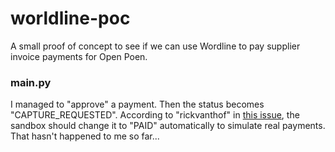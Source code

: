 # worldline-poc
A small proof of concept to see if we can use Wordline to pay supplier invoice payments for Open Poen.

### main.py
I managed to "approve" a payment. Then the status becomes "CAPTURE_REQUESTED". According to "rickvanthof" in [this issue](https://github.com/Ingenico-ePayments/connect-sdk-php/issues/3), the sandbox should change it to "PAID" automatically to simulate real payments. That hasn't happened to me so far...

